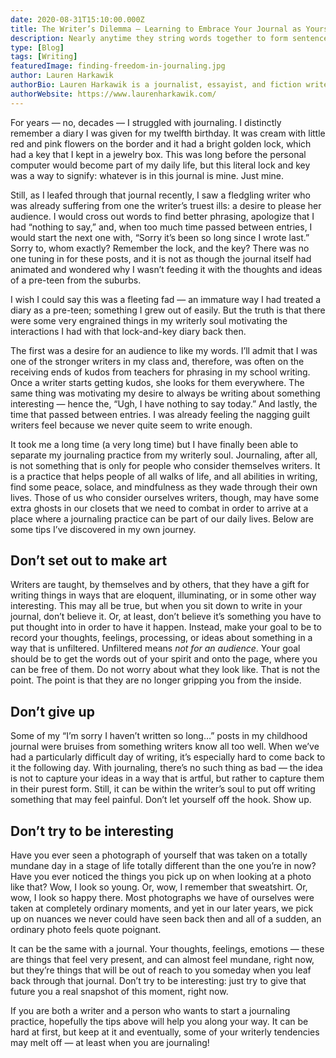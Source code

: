 ```yaml
---
date: 2020-08-31T15:10:00.000Z
title: The Writer’s Dilemma — Learning to Embrace Your Journal as Yours 
description: Nearly anytime they string words together to form sentences, writers have a nagging voice inside their heads asking, “Is this good enough?” With the journal, we aim to set that voice free.
type: [Blog]
tags: [Writing]
featuredImage: finding-freedom-in-journaling.jpg
author: Lauren Harkawik
authorBio: Lauren Harkawik is a journalist, essayist, and fiction writer based in Vermont. You can read her writing on her website.
authorWebsite: https://www.laurenharkawik.com/
---
```


For years — no, decades — I struggled with journaling. I distinctly remember a diary I was given for my twelfth birthday. It was cream with little red and pink flowers on the border and it had a bright golden lock, which had a key that I kept in a jewelry box. This was long before the personal computer would become part of my daily life, but this literal lock and key was a way to signify: whatever is in this journal is mine. Just mine.

Still, as I leafed through that journal recently, I saw a fledgling writer who was already suffering from one the writer’s truest ills: a desire to please her audience. I would cross out words to find better phrasing, apologize that I had “nothing to say,” and, when too much time passed between entries, I would start the next one with, “Sorry it’s been so long since I wrote last.” Sorry to, whom exactly? Remember the lock, and the key? There was no one tuning in for these posts, and it is not as though the journal itself had animated and wondered why I wasn’t feeding it with the thoughts and ideas of a pre-teen from the suburbs.

I wish I could say this was a fleeting fad — an immature way I had treated a diary as a pre-teen; something I grew out of easily. But the truth is that there were some very engrained things in my writerly soul motivating the interactions I had with that lock-and-key diary back then.

The first was a desire for an audience to like my words. I’ll admit that I was one of the stronger writers in my class and, therefore, was often on the receiving ends of kudos from teachers for phrasing in my school writing. Once a writer starts getting kudos, she looks for them everywhere. The same thing was motivating my desire to always be writing about something interesting — hence the, “Ugh, I have nothing to say today.” And lastly, the time that passed between entries. I was already feeling the nagging guilt writers feel because we never quite seem to write enough.

It took me a long time (a very long time) but I have finally been able to separate my journaling practice from my writerly soul. Journaling, after all, is not something that is only for people who consider themselves writers. It is a practice that helps people of all walks of life, and all abilities in writing, find some peace, solace, and mindfulness as they wade through their own lives. Those of us who consider ourselves writers, though, may have some extra ghosts in our closets that we need to combat in order to arrive at a place where a journaling practice can be part of our daily lives. Below are some tips I’ve discovered in my own journey.

## Don’t set out to make art

Writers are taught, by themselves and by others, that they have a gift for writing things in ways that are eloquent, illuminating, or in some other way interesting. This may all be true, but when you sit down to write in your journal, don’t believe it. Or, at least, don’t believe it’s something you have to put thought into in order to have it happen. Instead, make your goal to be to record your thoughts, feelings, processing, or ideas about something in a way that is unfiltered. Unfiltered means _not for an audience_. Your goal should be to get the words out of your spirit and onto the page, where you can be free of them. Do not worry about what they look like. That is not the point. The point is that they are no longer gripping you from the inside.

## Don’t give up

Some of my “I’m sorry I haven’t written so long…” posts in my childhood journal were bruises from something writers know all too well. When we’ve had a particularly difficult day of writing, it’s especially hard to come back to it the following day. With journaling, there’s no such thing as bad — the idea is not to capture your ideas in a way that is artful, but rather to capture them in their purest form. Still, it can be within the writer’s soul to put off writing something that may feel painful. Don’t let yourself off the hook. Show up.

## Don’t try to be interesting

Have you ever seen a photograph of yourself that was taken on a totally mundane day in a stage of life totally different than the one you’re in now? Have you ever noticed the things you pick up on when looking at a photo like that? Wow, I look so young. Or, wow, I remember that sweatshirt. Or, wow, I look so happy there. Most photographs we have of ourselves were taken at completely ordinary moments, and yet in our later years, we pick up on nuances we never could have seen back then and all of a sudden, an ordinary photo feels quote poignant.

It can be the same with a journal. Your thoughts, feelings, emotions — these are things that feel very present, and can almost feel mundane, right now, but they’re things that will be out of reach to you someday when you leaf back through that journal. Don’t try to be interesting: just try to give that future you a real snapshot of this moment, right now.

If you are both a writer and a person who wants to start a journaling practice, hopefully the tips above will help you along your way. It can be hard at first, but keep at it and eventually, some of your writerly tendencies may melt off — at least when you are journaling!
